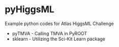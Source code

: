 pyHiggsML
=========

Example python codes for Atlas HiggsML Challenge

* pyTMVA  -  Calling TMVA in PyROOT
* sklearn -  Utilizing the Sci-Kit Learn package


